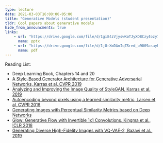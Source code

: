 ```yaml
---
type: lecture
date: 2021-03-03T16:00:00-05:00
title: "Generative Models (student presentation)"
tldr: Cool papers about generative models
hide_from_announcments: true
links:
    - url: "https://drive.google.com/file/d/1gi84zVjyswKoTJyXD8Czy4ozy7xrlvsF/view?usp=sharing"
      name: pptx
    - url: "https://drive.google.com/file/d/1j8rXmDAnIqZSred_b9009asayUou5iug/view?usp=sharing"
      name: pdf
---
```

Reading List:
- Deep Learning Book, Chapters 14 and 20
- [A Style-Based Generator Architecture for Generative Adversarial Networks, Karras et al, CVPR 2019](https://arxiv.org/abs/1812.04948)
- [Analyzing and Improving the Image Quality of StyleGAN, Karras et al, 2019](https://arxiv.org/abs/1912.04958)
- [Autoencoding beyond pixels using a learned similarity metric, Larsen et al, CVPR 2016](https://arxiv.org/abs/1512.09300)
- [Generating Images with Perceptual Similarity Metrics based on Deep Networks](https://arxiv.org/abs/1602.02644)
- [Glow: Generative Flow with Invertible 1x1 Convolutions, Kingma et al., ICLR 2018](https://arxiv.org/abs/1807.03039)
- [Generating Diverse High-Fidelity Images with VQ-VAE-2, Razavi et al., 2019](https://arxiv.org/abs/1906.00446)



